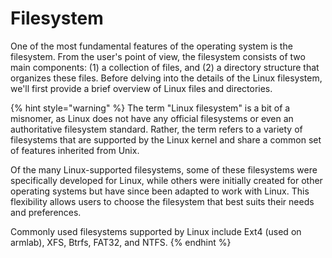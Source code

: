 # Filesystem

One of the most fundamental features of the operating system is the filesystem. From the user's point of view, the filesystem consists of two main components: (1) a collection of files, and (2) a directory structure that organizes these files. Before delving into the details of the Linux filesystem, we'll first provide a brief overview of Linux files and directories.

{% hint style="warning" %}
The term "Linux filesystem" is a bit of a misnomer, as Linux does not have any official filesystems or even an authoritative filesystem standard. Rather, the term refers to a variety of filesystems that are supported by the Linux kernel and share a common set of features inherited from Unix.

Of the many Linux-supported filesystems, some of these filesystems were specifically developed for Linux, while others were initially created for other operating systems but have since been adapted to work with Linux. This flexibility allows users to choose the filesystem that best suits their needs and preferences.

Commonly used filesystems supported by Linux include Ext4 (used on armlab), XFS, Btrfs, FAT32, and NTFS.
{% endhint %}
